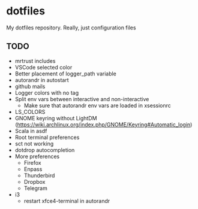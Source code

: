 # dotfiles
My dotfiles repository. Really, just configuration files

## TODO
- mrtrust includes
- VSCode selected color
- Better placement of logger_path variable
- autorandr in autostart
- github mails
- Logger colors with no tag
- Split env vars between interactive and non-interactive
  + Make sure that autorandr env vars are loaded in xsessionrc
- LS_COLORS
- GNOME keyring without LightDM
  (https://wiki.archlinux.org/index.php/GNOME/Keyring#Automatic_login)
- Scala in asdf
- Root terminal preferences
- sct not working
- dotdrop autocompletion
- More preferences
  + Firefox
  + Enpass
  + Thunderbird
  + Dropbox
  + Telegram
- i3
  + restart xfce4-terminal in autorandr
